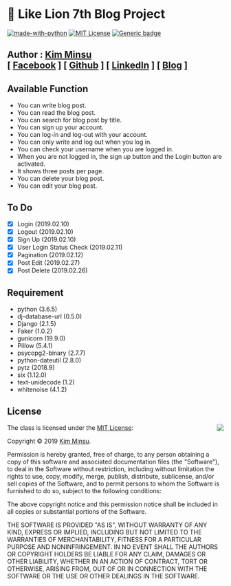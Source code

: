 # 🦁 Like Lion 7th Blog Project

[![made-with-python](https://img.shields.io/badge/Made%20with-Python-1f425f.svg)](https://www.python.org/)
[![MIT License](https://img.shields.io/badge/license-MIT-blue.svg)](https://opensource.org/licenses/MIT)
[![Generic badge](https://img.shields.io/github/languages/top/alstn2468/LikeLion_Blog_Project)](https://shields.io/)

##  Author : [Kim Minsu](https://github.com/alstn2468)<br/>[ [Facebook](https://www.facebook.com/profile.php?id=100003769223078) ] [ [Github](https://github.com/alstn2468) ] [ [LinkedIn](https://www.linkedin.com/in/minsu-kim-336289160/) ] [ [Blog](https://alstn2468.github.io/) ]<br/>

## Available Function
- You can write blog post.
- You can read the blog post.
- You can search for blog post by title.
- You can sign up your account.
- You can log-in and log-out with your account.
- You can only write and log out when you log in.
- You can check your username when you are logged in.
- When you are not logged in, the sign up button and the Login button are activated.
- It shows three posts per page.
- You can delete your blog post.
- You can edit your blog post.


## To Do
- [x] Login (2019.02.10)
- [x] Logout (2019.02.10)
- [x] Sign Up (2019.02.10)
- [x] User Login Status Check (2019.02.11)
- [x] Pagination (2019.02.12)
- [x] Post Edit (2019.02.27)
- [x] Post Delete (2019.02.26)

## Requirement
- python (3.6.5)
- dj-database-url (0.5.0)
- Django (2.1.5)
- Faker (1.0.2)
- gunicorn (19.9.0)
- Pillow (5.4.1)
- psycopg2-binary (2.7.7)
- python-dateutil (2.8.0)
- pytz (2018.9)
- six (1.12.0)
- text-unidecode (1.2)
- whitenoise (4.1.2)


## License
<img align="right" src="http://opensource.org/trademarks/opensource/OSI-Approved-License-100x137.png">

The class is licensed under the [MIT License](http://opensource.org/licenses/MIT):

Copyright &copy; 2019 [Kim Minsu](http://www.github.com/alstn2468).

Permission is hereby granted, free of charge, to any person obtaining a copy of this software and associated documentation files (the "Software"), to deal in the Software without restriction, including without limitation the rights to use, copy, modify, merge, publish, distribute, sublicense, and/or sell copies of the Software, and to permit persons to whom the Software is furnished to do so, subject to the following conditions:

The above copyright notice and this permission notice shall be included in all copies or substantial portions of the Software.

THE SOFTWARE IS PROVIDED "AS IS", WITHOUT WARRANTY OF ANY KIND, EXPRESS OR IMPLIED, INCLUDING BUT NOT LIMITED TO THE WARRANTIES OF MERCHANTABILITY, FITNESS FOR A PARTICULAR PURPOSE AND NONINFRINGEMENT. IN NO EVENT SHALL THE AUTHORS OR COPYRIGHT HOLDERS BE LIABLE FOR ANY CLAIM, DAMAGES OR OTHER LIABILITY, WHETHER IN AN ACTION OF CONTRACT, TORT OR OTHERWISE, ARISING FROM, OUT OF OR IN CONNECTION WITH THE SOFTWARE OR THE USE OR OTHER DEALINGS IN THE SOFTWARE.
